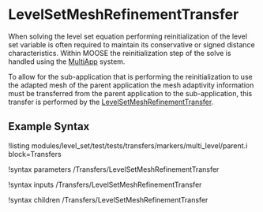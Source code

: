 # LevelSetMeshRefinementTransfer

When solving the level set equation performing reinitialization of the level set variable is often required
to maintain its conservative or signed distance characteristics. Within MOOSE the reinitialization step of the solve
is handled using the [MultiApp](/MultiApps/index.md) system.

To allow for the sub-application that is performing the reinitialization to use the adapted mesh of the parent
application the mesh adaptivity information must be transferred from the parent application to the sub-application,
this transfer is performed by the [LevelSetMeshRefinementTransfer](#).

## Example Syntax

!listing modules/level_set/test/tests/transfers/markers/multi_level/parent.i block=Transfers

!syntax parameters /Transfers/LevelSetMeshRefinementTransfer

!syntax inputs /Transfers/LevelSetMeshRefinementTransfer

!syntax children /Transfers/LevelSetMeshRefinementTransfer

